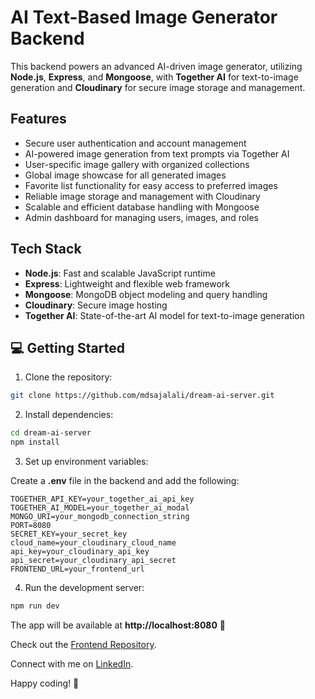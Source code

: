 # AI Text-Based Image Generator Backend

This backend powers an advanced AI-driven image generator, utilizing **Node.js**, **Express**, and **Mongoose**, with **Together AI** for text-to-image generation and **Cloudinary** for secure image storage and management.

## Features

- Secure user authentication and account management
- AI-powered image generation from text prompts via Together AI
- User-specific image gallery with organized collections
- Global image showcase for all generated images
- Favorite list functionality for easy access to preferred images
- Reliable image storage and management with Cloudinary
- Scalable and efficient database handling with Mongoose
- Admin dashboard for managing users, images, and roles

## Tech Stack

- **Node.js**: Fast and scalable JavaScript runtime
- **Express**: Lightweight and flexible web framework
- **Mongoose**: MongoDB object modeling and query handling
- **Cloudinary**: Secure image hosting
- **Together AI**: State-of-the-art AI model for text-to-image generation

## 💻 Getting Started

1. Clone the repository:

```bash
git clone https://github.com/mdsajalali/dream-ai-server.git
```

2. Install dependencies:

```bash
cd dream-ai-server
npm install
```

3. Set up environment variables:

Create a **.env** file in the backend and add the following:

```env
TOGETHER_API_KEY=your_together_ai_api_key
TOGETHER_AI_MODEL=your_together_ai_modal
MONGO_URI=your_mongodb_connection_string
PORT=8080
SECRET_KEY=your_secret_key
cloud_name=your_cloudinary_cloud_name
api_key=your_cloudinary_api_key
api_secret=your_cloudinary_api_secret
FRONTEND_URL=your_frontend_url
```

4. Run the development server:

```bash
npm run dev
```

The app will be available at **http://localhost:8080** 🚀

Check out the [Frontend Repository](https://github.com/mdsajalali/dream-ai-client).

Connect with me on [LinkedIn](https://www.linkedin.com/in/mdsajalali/).

Happy coding! 🚀
